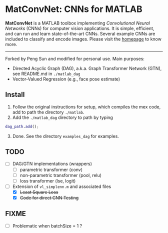 # MatConvNet: CNNs for MATLAB

**MatConvNet** is a MATLAB toolbox implementing *Convolutional Neural
Networks* (CNNs) for computer vision applications. It is simple,
efficient, and can run and learn state-of-the-art CNNs. Several
example CNNs are included to classify and encode images. Please visit
the [homepage](http://www.vlfeat.org/matconvnet) to know more.


---------------------
Forked by Peng Sun and modified for personal use. Main purposes:
- Directed Acyclic Graph (DAG), a.k.a. Graph Transformer Network (GTN), see
  README.md in `./matlab_dag`
- Vector-Valued Regression (e.g., face pose estimate)

## Install
1. Follow the original instructions for setup, which compiles the mex code,
   add to path the directory `./matlab`.
2. Add the `./matlab_dag` directory to path by typing
``` matlab
dag_path.add();
```
3. Done. See the directory `examples_dag` for examples.

## TODO
 - [ ] DAG/GTN implementations (wrappers)
   - [ ] parametric transformer (conv)
   - [ ] non-parametric transformer (pool, relu)
   - [ ] loss transformer (lse, logit) 
 - [ ] Extension of `vl_simplenn.m` and associated files
   - [x] ~~Least Square Loss~~
   - [x] ~~Code for direct CNN Testing~~

## FIXME
 - [ ] Problematic when batchSize = 1 ?
